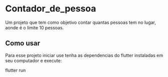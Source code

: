 # Contador_de_pessoa

Um projeto que tem como objetivo contar quantas pessoas tem no lugar, aonde é o limite 10 pessoas.

## Como usar

Para esse projeto iniciar use tenha as dependencias do flutter instaladas em seu computador e execute:

flutter run